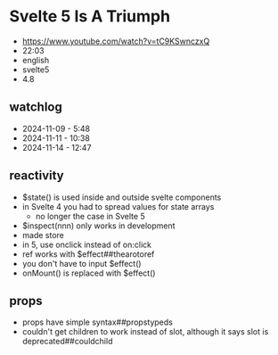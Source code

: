 # Svelte 5 Is A Triumph

- https://www.youtube.com/watch?v=tC9KSwnczxQ
- 22:03
- english
- svelte5
- 4.8

## watchlog

- 2024-11-09 - 5:48
- 2024-11-11 - 10:38
- 2024-11-14 - 12:47

## reactivity

- $state() is used inside and outside svelte components
- in Svelte 4 you had to spread values for state arrays
  - no longer the case in Svelte 5
- $inspect(nnn) only works in development
- made store
- in 5, use onclick instead of on:click
- ref works with $effect##thearotoref
- you don't have to input $effect()
- onMount() is replaced with $effect()

## props

- props have simple syntax##propstypeds
- couldn't get children to work instead of slot, although it says slot is deprecated##couldchild
